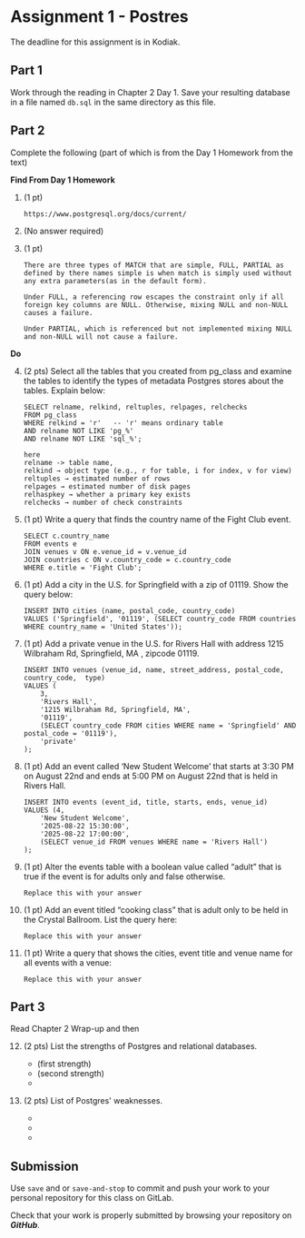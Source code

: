 
# Assignment 1 - Postres

The deadline for this assignment is in Kodiak.

## Part 1

Work through the reading in Chapter 2 Day 1. Save your resulting database
in a file named `db.sql` in the same directory as this file.

## Part 2

Complete the following (part of which is from the Day 1 Homework from the text)

**Find From Day 1 Homework**

1. (1 pt)

    ```
    https://www.postgresql.org/docs/current/
    ```

2. (No answer required)

1. (1 pt)

    ```
    There are three types of MATCH that are simple, FULL, PARTIAL as defined by there names simple is when match is simply used without any extra parameters(as in the default form).

    Under FULL, a referencing row escapes the constraint only if all foreign key columns are NULL. Otherwise, mixing NULL and non-NULL causes a failure.

    Under PARTIAL, which is referenced but not implemented mixing NULL and non-NULL will not cause a failure.
    ```

**Do**

4. (2 pts) Select all the tables that you created from pg_class and examine the tables to identify the types of metadata Postgres stores about the tables. Explain below:

    ```
    SELECT relname, relkind, reltuples, relpages, relchecks
    FROM pg_class
    WHERE relkind = 'r'   -- 'r' means ordinary table
    AND relname NOT LIKE 'pg_%'
    AND relname NOT LIKE 'sql_%';

    here
    relname -> table name,
    relkind → object type (e.g., r for table, i for index, v for view)
    reltuples → estimated number of rows
    relpages → estimated number of disk pages
    relhaspkey → whether a primary key exists
    relchecks → number of check constraints
    ```

5. (1 pt) Write a query that finds the country name of the Fight Club event.

    ```
    SELECT c.country_name
    FROM events e
    JOIN venues v ON e.venue_id = v.venue_id
    JOIN countries c ON v.country_code = c.country_code
    WHERE e.title = 'Fight Club';
    ```

3. (1 pt) Add a city in the U.S. for Springfield with a zip of 01119. Show the query below:

    ```
    INSERT INTO cities (name, postal_code, country_code)
    VALUES ('Springfield', '01119', (SELECT country_code FROM countries WHERE country_name = 'United States'));

    ```

4. (1 pt) Add a private venue in the U.S. for Rivers Hall with address 1215 Wilbraham Rd, Springfield, MA , zipcode 01119.

    ```
    INSERT INTO venues (venue_id, name, street_address, postal_code, country_code,  type)
    VALUES (
        3,
        'Rivers Hall',
        '1215 Wilbraham Rd, Springfield, MA',
        '01119',
        (SELECT country_code FROM cities WHERE name = 'Springfield' AND postal_code = '01119'),
        'private'
    );
    ```

5. (1 pt) Add an event called ‘New Student Welcome’ that starts at 3:30 PM on August 22nd and ends at 5:00 PM on August 22nd that is held in Rivers Hall.

    ```
    INSERT INTO events (event_id, title, starts, ends, venue_id)
    VALUES (4,
        'New Student Welcome',
        '2025-08-22 15:30:00',
        '2025-08-22 17:00:00',
        (SELECT venue_id FROM venues WHERE name = 'Rivers Hall')
    );

    ```

6. (1 pt) Alter the events table with a boolean value called “adult” that is true if the event is for adults only and false otherwise.

    ```
    Replace this with your answer
    ```

7. (1 pt) Add an event titled “cooking class” that is adult only to be held in the Crystal Ballroom. List the query here:

    ```
    Replace this with your answer
    ```

8. (1 pt) Write a query that shows the cities, event title and venue name for all events with a venue:

    ```
    Replace this with your answer
    ```

## Part 3

Read Chapter 2 Wrap-up and then

12. (2 pts) List the strengths of Postgres and relational databases.

    * (first strength)
    * (second strength)
    *

13. (2 pts) List of Postgres' weaknesses.

    *
    *
    *

## Submission

Use `save` and or `save-and-stop` to commit and push your work to your
personal repository for this class on GitLab.

Check that your work is properly submitted by browsing your repository
on ***GitHub***.
